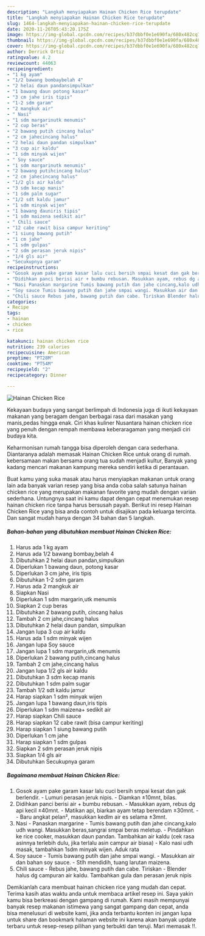```yaml
---
description: "Langkah menyiapakan Hainan Chicken Rice terupdate"
title: "Langkah menyiapakan Hainan Chicken Rice terupdate"
slug: 1464-langkah-menyiapakan-hainan-chicken-rice-terupdate
date: 2020-11-26T05:43:20.175Z
image: https://img-global.cpcdn.com/recipes/b37dbbf0e1e690fa/680x482cq70/hainan-chicken-rice-foto-resep-utama.jpg
thumbnail: https://img-global.cpcdn.com/recipes/b37dbbf0e1e690fa/680x482cq70/hainan-chicken-rice-foto-resep-utama.jpg
cover: https://img-global.cpcdn.com/recipes/b37dbbf0e1e690fa/680x482cq70/hainan-chicken-rice-foto-resep-utama.jpg
author: Derrick Ortiz
ratingvalue: 4.2
reviewcount: 44063
recipeingredient:
- "1 kg ayam"
- "1/2 bawang bombaybelah 4"
- "2 helai daun pandansimpulkan"
- "1 bawang daun potong kasar"
- "3 cm jahe iris tipis"
- "1-2 sdm garam"
- "2 mangkuk air"
- " Nasi"
- "1 sdm margarinutk menumis"
- "2 cup beras"
- "2 bawang putih cincang halus"
- "2 cm jahecincang halus"
- "2 helai daun pandan simpulkan"
- "3 cup air kaldu"
- "1 sdm minyak wijen"
- " Soy sauce"
- "1 sdm margarinutk menumis"
- "2 bawang putihcincang halus"
- "2 cm jahecincang halus"
- "1/2 gls air kaldu"
- "3 sdm kecap manis"
- "1 sdm palm sugar"
- "1/2 sdt kaldu jamur"
- "1 sdm minyak wijen"
- "1 bawang dauniris tipis"
- "1 sdm maizena sedikit air"
- " Chili sauce"
- "12 cabe rawit bisa campur keriting"
- "1 siung bawang putih"
- "1 cm jahe"
- "1 sdm gulpas"
- "2 sdm perasan jeruk nipis"
- "1/4 gls air"
- "Secukupnya garam"
recipeinstructions:
- "Gosok ayam pake garam kasar lalu cuci bersih smpai kesat dan gak berlendir. Lumuri perasan jeruk nipis. Diamkan ±10mnt, bilas."
- "Didihkan panci berisi air + bumbu rebusan. Masukkan ayam, rebus dg api kecil ±40mnt. Matikan api, biarkan ayam tetap berendam ±30mnt.  Baru angkat pelan², masukkan kedlm air es selama ±3mnt."
- "Nasi Panaskan margarine Tumis bawang putih dan jahe cincang,kalo udh wangi. Masukkan beras,sangrai smpai beras meletup. Pindahkan ke rice cooker, masukkan daun pandan. Tambahkan air kaldu (cek rasa asinnya terlebih dulu, jika terlalu asin campur air biasa) Kalo nasi udh masak, tambahkan 1sdm minyak wijen. Aduk rata"
- "Soy sauce Tumis bawang putih dan jahe smpai wangi. Masukkan air dan bahan soy sauce. Stlh mendidih, tuang larutan maizena."
- "Chili sauce Rebus jahe, bawang putih dan cabe. Tiriskan Blender halus dg campuran air kaldu. Tambahkan gula dan perasan jeruk nipis"
categories:
- Recipe
tags:
- hainan
- chicken
- rice

katakunci: hainan chicken rice 
nutrition: 239 calories
recipecuisine: American
preptime: "PT28M"
cooktime: "PT54M"
recipeyield: "2"
recipecategory: Dinner

---
```



![Hainan Chicken Rice](https://img-global.cpcdn.com/recipes/b37dbbf0e1e690fa/680x482cq70/hainan-chicken-rice-foto-resep-utama.jpg)

Kekayaan budaya yang sangat berlimpah di Indonesia juga di ikuti kekayaan makanan yang beragam dengan berbagai rasa dari masakan yang manis,pedas hingga enak. Ciri khas kuliner Nusantara hainan chicken rice yang penuh dengan rempah membawa keberaragaman yang menjadi ciri budaya kita.




Keharmonisan rumah tangga bisa diperoleh dengan cara sederhana. Diantaranya adalah memasak Hainan Chicken Rice untuk orang di rumah. kebersamaan makan bersama orang tua sudah menjadi kultur, Banyak yang kadang mencari makanan kampung mereka sendiri ketika di perantauan.

Buat kamu yang suka masak atau harus menyiapkan makanan untuk orang lain ada banyak varian resep yang bisa anda coba salah satunya hainan chicken rice yang merupakan makanan favorite yang mudah dengan varian sederhana. Untungnya saat ini kamu dapat dengan cepat menemukan resep hainan chicken rice tanpa harus bersusah payah.
Berikut ini resep Hainan Chicken Rice yang bisa anda contoh untuk disajikan pada keluarga tercinta. Dan sangat mudah hanya dengan 34 bahan dan 5 langkah.


<!--inarticleads1-->

##### Bahan-bahan yang dibutuhkan membuat Hainan Chicken Rice:

1. Harus ada 1 kg ayam
1. Harus ada 1/2 bawang bombay,belah 4
1. Dibutuhkan 2 helai daun pandan,simpulkan
1. Diperlukan 1 bawang daun, potong kasar
1. Diperlukan 3 cm jahe, iris tipis
1. Dibutuhkan 1-2 sdm garam
1. Harus ada 2 mangkuk air
1. Siapkan  Nasi
1. Diperlukan 1 sdm margarin,utk menumis
1. Siapkan 2 cup beras
1. Dibutuhkan 2 bawang putih, cincang halus
1. Tambah 2 cm jahe,cincang halus
1. Dibutuhkan 2 helai daun pandan, simpulkan
1. Jangan lupa 3 cup air kaldu
1. Harus ada 1 sdm minyak wijen
1. Jangan lupa  Soy sauce
1. Jangan lupa 1 sdm margarin,utk menumis
1. Diperlukan 2 bawang putih,cincang halus
1. Tambah 2 cm jahe,cincang halus
1. Jangan lupa 1/2 gls air kaldu
1. Dibutuhkan 3 sdm kecap manis
1. Dibutuhkan 1 sdm palm sugar
1. Tambah 1/2 sdt kaldu jamur
1. Harap siapkan 1 sdm minyak wijen
1. Jangan lupa 1 bawang daun,iris tipis
1. Diperlukan 1 sdm maizena+ sedikit air
1. Harap siapkan  Chili sauce
1. Harap siapkan 12 cabe rawit (bisa campur keriting)
1. Harap siapkan 1 siung bawang putih
1. Diperlukan 1 cm jahe
1. Harap siapkan 1 sdm gulpas
1. Siapkan 2 sdm perasan jeruk nipis
1. Siapkan 1/4 gls air
1. Dibutuhkan Secukupnya garam




<!--inarticleads2-->

##### Bagaimana membuat  Hainan Chicken Rice:

1. Gosok ayam pake garam kasar lalu cuci bersih smpai kesat dan gak berlendir. - Lumuri perasan jeruk nipis. - Diamkan ±10mnt, bilas.
1. Didihkan panci berisi air + bumbu rebusan. - Masukkan ayam, rebus dg api kecil ±40mnt. - Matikan api, biarkan ayam tetap berendam ±30mnt. -  - Baru angkat pelan², masukkan kedlm air es selama ±3mnt.
1. Nasi - Panaskan margarine - Tumis bawang putih dan jahe cincang,kalo udh wangi. Masukkan beras,sangrai smpai beras meletup. - Pindahkan ke rice cooker, masukkan daun pandan. Tambahkan air kaldu (cek rasa asinnya terlebih dulu, jika terlalu asin campur air biasa) - Kalo nasi udh masak, tambahkan 1sdm minyak wijen. Aduk rata
1. Soy sauce - Tumis bawang putih dan jahe smpai wangi. - Masukkan air dan bahan soy sauce. - Stlh mendidih, tuang larutan maizena.
1. Chili sauce - Rebus jahe, bawang putih dan cabe. Tiriskan - Blender halus dg campuran air kaldu. Tambahkan gula dan perasan jeruk nipis




Demikianlah cara membuat hainan chicken rice yang mudah dan cepat. Terima kasih atas waktu anda untuk membaca artikel resep ini. Saya yakin kamu bisa berkreasi dengan gampang di rumah. Kami masih mempunyai banyak resep makanan istimewa yang sangat gampang dan cepat, anda bisa menelusuri di website kami, jika anda terbantu konten ini jangan lupa untuk share dan bookmark halaman website ini karena akan banyak update terbaru untuk resep-resep pilihan yang terbukti dan teruji. Mari memasak !!. 
